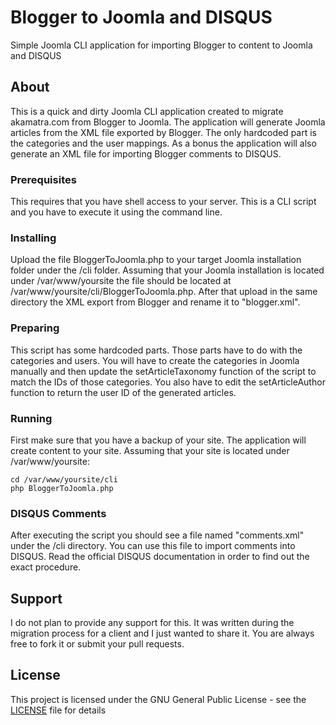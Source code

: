 # Blogger to Joomla and DISQUS
Simple Joomla CLI application for importing Blogger to content to Joomla and DISQUS

## About

This is a quick and dirty Joomla CLI application created to migrate akamatra.com from Blogger to Joomla. The application will generate Joomla articles from the XML file exported by Blogger. The only hardcoded part is the categories and the user mappings. As a bonus the application will also generate an XML file for importing Blogger comments to DISQUS.

### Prerequisites

This requires that you have shell access to your server. This is a CLI script and you have to execute it using the command line.

### Installing

Upload the file BloggerToJoomla.php to your target Joomla installation folder under the /cli folder. Assuming that your Joomla installation is located under /var/www/yoursite the file should be located at /var/www/yoursite/cli/BloggerToJoomla.php. After that upload in the same directory the XML export from Blogger and rename it to "blogger.xml".

### Preparing

This script has some hardcoded parts. Those parts have to do with the categories and users. You will have to create the categories in Joomla manually and then update the setArticleTaxonomy function of the script to match the IDs of those categories. You also have to edit the setArticleAuthor function to return the user ID of the generated articles.

### Running

First make sure that you have a backup of your site. The application will create content to your site. Assuming that your site is located under /var/www/yoursite:
```
cd /var/www/yoursite/cli
php BloggerToJoomla.php
```

### DISQUS Comments

After executing the script you should see a file named "comments.xml" under the /cli directory. You can use this file to import comments into DISQUS. Read the official DISQUS documentation in order to find out the exact procedure. 

## Support

I do not plan to provide any support for this. It was written during the migration process for a client and I just wanted to share it. You are always free to fork it or submit your pull requests.

## License

This project is licensed under the GNU General Public License - see the [LICENSE](LICENSE) file for details


